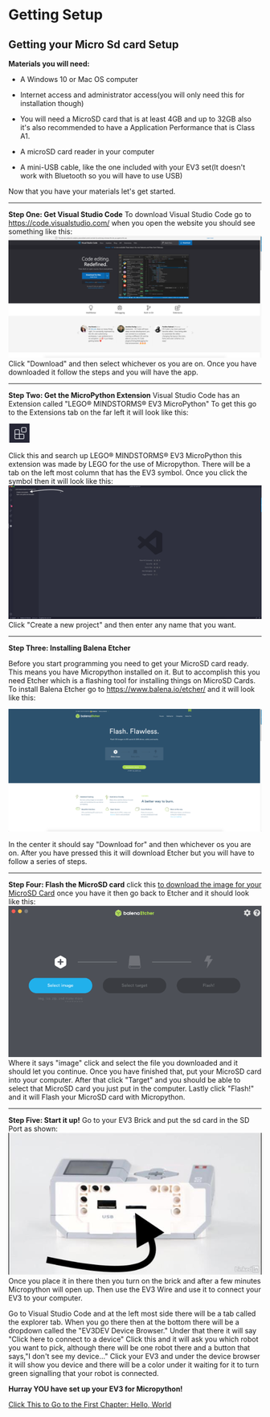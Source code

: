 # Getting Setup

## Getting your Micro Sd card Setup

__Materials you will need:__

- A Windows 10 or Mac OS computer
- Internet access and administrator access(you will only need this for installation though)

- You will need a MicroSD card that is at least 4GB and up to 32GB also it's also recommended to have a Application Performance that is Class A1.

- A microSD card reader in your computer

- A mini-USB cable, like the one included with your EV3 set(It doesn't work with Bluetooth so you will have to use USB)

Now that you have your materials let's get started.

****
**Step One: Get Visual  Studio Code**
To download Visual Studio Code go to https://code.visualstudio.com/ when you open the website you should see something like this:
!["Visual Studio Code download"](images/ScreenShot2020-04-08at1.46.23PM.png)
Click "Download" and then select whichever os you are on. Once you have downloaded it follow the steps and you will have the app. 

****
**Step Two: Get the MicroPython Extension**
Visual Studio Code has an Extension called "LEGO® MINDSTORMS® EV3 MicroPython" To get this go to the Extensions tab on the far left it will look like this:

![](images/ScreenShot2020-04-08at1.55.25PM.png) 

Click this and search up LEGO® MINDSTORMS® EV3 MicroPython this extension was made by LEGO for the use of Micropython. There will be a tab on the left most column that has the EV3 symbol. Once you click the symbol then it will look like this:
![](images/ScreenShot2020-04-08at2.02.58PM.png)
Click "Create a new project" and then enter any name that you want.

****
**Step Three: Installing Balena Etcher**

Before you start programming you need to get your MicroSD card ready. This means you have Micropython installed on it. But to accomplish this you need Etcher which is a flashing tool for installing things on MicroSD Cards.
To install Balena Etcher go to <https://www.balena.io/etcher/> and it will look like this:

![Balena Etcher](images/ScreenShot2020-04-09at4.28.01PM.png)

In the center it should say "Download for" and then whichever os you are on. After you have pressed this it will download Etcher but you will have to follow a series of steps.

****
**Step Four: Flash the MicroSD card**
click this [to download the image for your MicroSD Card](https://le-www-live-s.legocdn.com/sc/media/files/ev3-micropython/ev3micropythonv100sdcardimage-4b8c8333736fafa1977ee7accbd3338f.zip) once you have it then go back to Etcher and it should look like this:
![balena Etcher](images/ScreenShot2020-04-09at4.42.19PM.png)
Where it says "image" click and select the file you downloaded and it should let you continue. Once you have finished that, put your MicroSD card into your computer. After that click "Target" and you should be able to select that MicroSD card you just put in the computer. Lastly click "Flash!" and it will Flash your MicroSD card with Micropython.
****
**Step Five: Start it up!**
Go to your EV3 Brick and put the sd card in the SD Port as shown:
![ev3brick](images/ev3brick.jpg)
Once you place it in there then you turn on the brick and after a few minutes  Micropython will open up. Then use the EV3 Wire and use it to connect your EV3 to your computer.

Go to Visual Studio Code and at the left most side there will be a tab called the explorer tab. When you go there then at the bottom there will be a dropdown called the "EV3DEV Device Browser." Under that there it will say "Click here to connect to a device" Click this and it will ask you which robot you want to pick, although there will be one robot there and a button that says,"I don't see my device..." Click your EV3 and under the device browser it will show you device and there will be a color under it waiting for it to turn green signalling that your robot is connected.

**Hurray YOU have set up your EV3 for Micropython!**

[Click This to Go to the First Chapter: Hello, World](First_Program.md)
